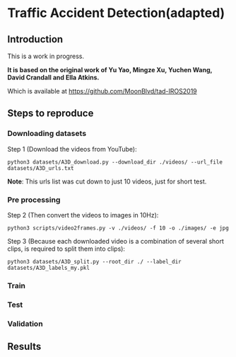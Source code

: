# Traffic Accident Detection(adapted)

## Introduction
This is a work in progress.

**It is based on the original work of Yu Yao, Mingze Xu, Yuchen Wang, David Crandall and Ella Atkins.**

Which is available at https://github.com/MoonBlvd/tad-IROS2019

## Steps to reproduce
### Downloading datasets
Step 1 (Download the videos from YouTube):

	python3 datasets/A3D_download.py --download_dir ./videos/ --url_file datasets/A3D_urls.txt

**Note**: This urls list was cut down to just 10 videos, just for short test.

### Pre processing
Step 2 (Then convert the videos to images in 10Hz):

```
python3 scripts/video2frames.py -v ./videos/ -f 10 -o ./images/ -e jpg
```

Step 3 (Because each downloaded video is a combination of several short clips, is required to split them into
clips):

```shell
python3 datasets/A3D_split.py --root_dir ./ --label_dir datasets/A3D_labels_my.pkl
```

### Train

### Test

### Validation

## Results

